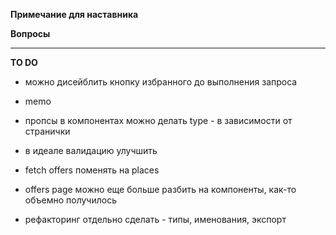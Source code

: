 **Примечание для наставника**  


**Вопросы**

----
**TO DO**
- можно дисейблить кнопку избранного до выполнения запроса
- memo


- пропсы в компонентах можно делать type - в зависимости от странички
- в идеале валидацию улучшить
- fetch offers поменять на places
- offers page можно еще больше разбить на компоненты, как-то объемно получилось
- рефакторинг отдельно сделать - типы, именования, экспорт

